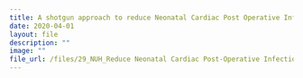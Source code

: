 ```yaml
---
title: A shotgun approach to reduce Neonatal Cardiac Post Operative Infection Rate
date: 2020-04-01
layout: file
description: ""
image: ""
file_url: /files/29_NUH_Reduce Neonatal Cardiac Post-Operative Infection Rate-combine.pdf
---
```

